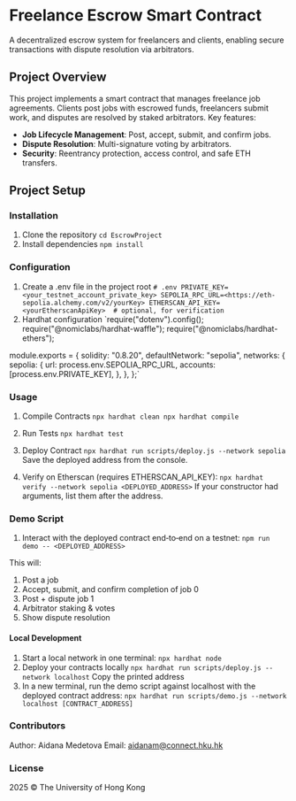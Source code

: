 # Freelance Escrow Smart Contract

A decentralized escrow system for freelancers and clients, enabling secure transactions with dispute resolution via arbitrators.

## Project Overview

This project implements a smart contract that manages freelance job agreements. Clients post jobs with escrowed funds, freelancers submit work, and disputes are resolved by staked arbitrators. Key features:

- **Job Lifecycle Management**: Post, accept, submit, and confirm jobs.
- **Dispute Resolution**: Multi-signature voting by arbitrators.
- **Security**: Reentrancy protection, access control, and safe ETH transfers.

## Project Setup

### Installation

1. Clone the repository
`cd EscrowProject`
3. Install dependencies
`npm install`

### Configuration

1. Create a .env file in the project root
`# .env
PRIVATE_KEY=<your_testnet_account_private_key>
SEPOLIA_RPC_URL=<https://eth-sepolia.alchemy.com/v2/yourKey>
ETHERSCAN_API_KEY=<yourEtherscanApiKey>  # optional, for verification`
2. Hardhat configuration
`require("dotenv").config();
require("@nomiclabs/hardhat-waffle");
require("@nomiclabs/hardhat-ethers");

module.exports = {
  solidity: "0.8.20",
  defaultNetwork: "sepolia",
  networks: {
    sepolia: {
      url: process.env.SEPOLIA_RPC_URL,
      accounts: [process.env.PRIVATE_KEY],
    },
  },
};`


### Usage

1. Compile Contracts
`npx hardhat clean
npx hardhat compile`

2. Run Tests
`npx hardhat test`

3. Deploy Contract
`npx hardhat run scripts/deploy.js --network sepolia`
Save the deployed address from the console.

4. Verify on Etherscan (requires ETHERSCAN_API_KEY):
`npx hardhat verify --network sepolia <DEPLOYED_ADDRESS>`
If your constructor had arguments, list them after the address.

### Demo Script

1. Interact with the deployed contract end‑to‑end on a testnet:
`npm run demo -- <DEPLOYED_ADDRESS>`

This will:
1. Post a job
2. Accept, submit, and confirm completion of job 0
3. Post + dispute job 1
4. Arbitrator staking & votes
5. Show dispute resolution

#### Local Development

1. Start a local network in one terminal:
`npx hardhat node`
2. Deploy your contracts locally
`npx hardhat run scripts/deploy.js --network localhost`
Copy the printed address
4. In a new terminal, run the demo script against localhost with the deployed contract address:
`npx hardhat run scripts/demo.js --network localhost [CONTRACT_ADDRESS]`

### Contributors

Author: Aidana Medetova
Email: aidanam@connect.hku.hk

### License

2025 © The University of Hong Kong
